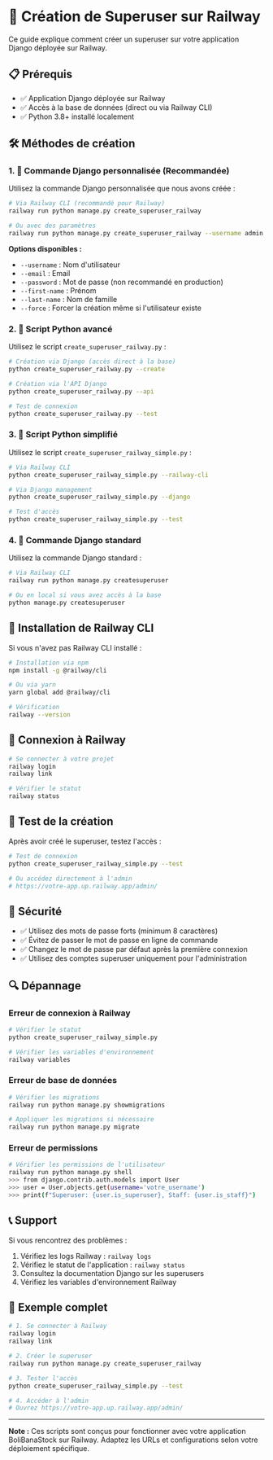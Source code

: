 # 🚀 Création de Superuser sur Railway

Ce guide explique comment créer un superuser sur votre application Django déployée sur Railway.

## 📋 Prérequis

- ✅ Application Django déployée sur Railway
- ✅ Accès à la base de données (direct ou via Railway CLI)
- ✅ Python 3.8+ installé localement

## 🛠️ Méthodes de création

### 1. 🐍 Commande Django personnalisée (Recommandée)

Utilisez la commande Django personnalisée que nous avons créée :

```bash
# Via Railway CLI (recommandé pour Railway)
railway run python manage.py create_superuser_railway

# Ou avec des paramètres
railway run python manage.py create_superuser_railway --username admin --email admin@example.com
```

**Options disponibles :**
- `--username` : Nom d'utilisateur
- `--email` : Email
- `--password` : Mot de passe (non recommandé en production)
- `--first-name` : Prénom
- `--last-name` : Nom de famille
- `--force` : Forcer la création même si l'utilisateur existe

### 2. 🔧 Script Python avancé

Utilisez le script `create_superuser_railway.py` :

```bash
# Création via Django (accès direct à la base)
python create_superuser_railway.py --create

# Création via l'API Django
python create_superuser_railway.py --api

# Test de connexion
python create_superuser_railway.py --test
```

### 3. 🚀 Script Python simplifié

Utilisez le script `create_superuser_railway_simple.py` :

```bash
# Via Railway CLI
python create_superuser_railway_simple.py --railway-cli

# Via Django management
python create_superuser_railway_simple.py --django

# Test d'accès
python create_superuser_railway_simple.py --test
```

### 4. 🎯 Commande Django standard

Utilisez la commande Django standard :

```bash
# Via Railway CLI
railway run python manage.py createsuperuser

# Ou en local si vous avez accès à la base
python manage.py createsuperuser
```

## 📱 Installation de Railway CLI

Si vous n'avez pas Railway CLI installé :

```bash
# Installation via npm
npm install -g @railway/cli

# Ou via yarn
yarn global add @railway/cli

# Vérification
railway --version
```

## 🔐 Connexion à Railway

```bash
# Se connecter à votre projet
railway login
railway link

# Vérifier le statut
railway status
```

## 🧪 Test de la création

Après avoir créé le superuser, testez l'accès :

```bash
# Test de connexion
python create_superuser_railway_simple.py --test

# Ou accédez directement à l'admin
# https://votre-app.up.railway.app/admin/
```

## 🚨 Sécurité

- ✅ Utilisez des mots de passe forts (minimum 8 caractères)
- ✅ Évitez de passer le mot de passe en ligne de commande
- ✅ Changez le mot de passe par défaut après la première connexion
- ✅ Utilisez des comptes superuser uniquement pour l'administration

## 🔍 Dépannage

### Erreur de connexion à Railway
```bash
# Vérifier le statut
python create_superuser_railway_simple.py

# Vérifier les variables d'environnement
railway variables
```

### Erreur de base de données
```bash
# Vérifier les migrations
railway run python manage.py showmigrations

# Appliquer les migrations si nécessaire
railway run python manage.py migrate
```

### Erreur de permissions
```bash
# Vérifier les permissions de l'utilisateur
railway run python manage.py shell
>>> from django.contrib.auth.models import User
>>> user = User.objects.get(username='votre_username')
>>> print(f"Superuser: {user.is_superuser}, Staff: {user.is_staff}")
```

## 📞 Support

Si vous rencontrez des problèmes :

1. Vérifiez les logs Railway : `railway logs`
2. Vérifiez le statut de l'application : `railway status`
3. Consultez la documentation Django sur les superusers
4. Vérifiez les variables d'environnement Railway

## 🎯 Exemple complet

```bash
# 1. Se connecter à Railway
railway login
railway link

# 2. Créer le superuser
railway run python manage.py create_superuser_railway

# 3. Tester l'accès
python create_superuser_railway_simple.py --test

# 4. Accéder à l'admin
# Ouvrez https://votre-app.up.railway.app/admin/
```

---

**Note :** Ces scripts sont conçus pour fonctionner avec votre application BoliBanaStock sur Railway. Adaptez les URLs et configurations selon votre déploiement spécifique.
